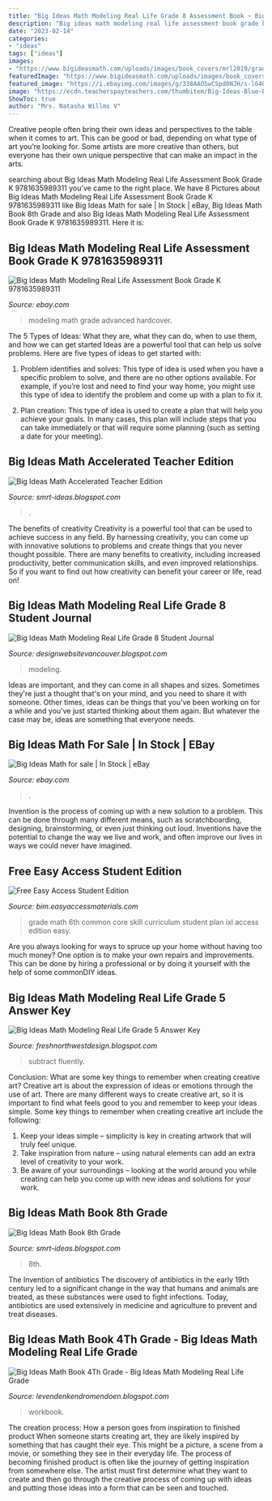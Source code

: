 ```yaml
---
title: "Big Ideas Math Modeling Real Life Grade 8 Assessment Book ~ Big Ideas Math Book 4th Grade"
description: "Big ideas math modeling real life assessment book grade k 9781635989311"
date: "2023-02-14"
categories:
- "ideas"
tags: ["ideas"]
images:
- "https://www.bigideasmath.com/uploads/images/book_covers/mrl2019/grade6_cc.jpg"
featuredImage: "https://www.bigideasmath.com/uploads/images/book_covers/mrl2019/grade6_cc.jpg"
featured_image: "https://i.ebayimg.com/images/g/338AAOSwCSpd0NJH/s-l640.jpg"
image: "https://ecdn.teacherspayteachers.com/thumbitem/Big-Ideas-Blue-Book-8th-Grade-Math-Chapter-8-Vocabulary-Sheet-3812422-1526294502/original-3812422-2.jpg"
ShowToc: true
author: "Mrs. Natasha Willms V"
---
```



Creative people often bring their own ideas and perspectives to the table when it comes to art. This can be good or bad, depending on what type of art you’re looking for. Some artists are more creative than others, but everyone has their own unique perspective that can make an impact in the arts.

	

		
searching about Big Ideas Math Modeling Real Life Assessment Book Grade K 9781635989311 you've came to the right place. We have 8 Pictures about Big Ideas Math Modeling Real Life Assessment Book Grade K 9781635989311 like Big Ideas Math for sale | In Stock | eBay, Big Ideas Math Book 8th Grade and also Big Ideas Math Modeling Real Life Assessment Book Grade K 9781635989311. Here it is:
		
    
## Big Ideas Math Modeling Real Life Assessment Book Grade K 9781635989311

<img loading=lazy src="https://i.ebayimg.com/images/g/338AAOSwCSpd0NJH/s-l640.jpg" onerror="this.onerror=null;this.src='https://tse2.mm.bing.net/th?id=OIP.zKEMAJcz8yHnOLKBbDodpgHaJ4&amp;pid=15.1';" alt="Big Ideas Math Modeling Real Life Assessment Book Grade K 9781635989311">

_Source: ebay.com_

>modeling math grade advanced hardcover. 

	

The 5 Types of Ideas: What they are, what they can do, when to use them, and how we can get started
Ideas are a powerful tool that can help us solve problems. Here are five types of ideas to get started with:
1. Problem identifies and solves: This type of idea is used when you have a specific problem to solve, and there are no other options available. For example, if you’re lost and need to find your way home, you might use this type of idea to identify the problem and come up with a plan to fix it.

2. Plan creation: This type of idea is used to create a plan that will help you achieve your goals. In many cases, this plan will include steps that you can take immediately or that will require some planning (such as setting a date for your meeting).


    
## Big Ideas Math Accelerated Teacher Edition

<img loading=lazy src="https://lh5.googleusercontent.com/proxy/d8OOvhc5NMXbzGlMej48ZzEqLg6NWOQSiifG2X3UDF3UMVw0ALqFXXqhKbT2LZBbDZuZifAZyy2VQoeV8r0E9u8HgJ7IFyUfM22uYeDfO4Niy_xcQ3isvhYj=s0-d" onerror="this.onerror=null;this.src='https://tse3.mm.bing.net/th?id=OIP.fEcjPtgXTf0a6wEXgbvoAgHaFu&amp;pid=15.1';" alt="Big Ideas Math Accelerated Teacher Edition">

_Source: smrt-ideas.blogspot.com_

>. 

	

The benefits of creativity
Creativity is a powerful tool that can be used to achieve success in any field. By harnessing creativity, you can come up with innovative solutions to problems and create things that you never thought possible. There are many benefits to creativity, including increased productivity, better communication skills, and even improved relationships. So if you want to find out how creativity can benefit your career or life, read on!

    
## Big Ideas Math Modeling Real Life Grade 8 Student Journal

<img loading=lazy src="https://images-na.ssl-images-amazon.com/images/I/413pwil0RBL._SX218_BO1,204,203,200_QL40_ML2_.jpg" onerror="this.onerror=null;this.src='https://tse3.mm.bing.net/th?id=OIP.hwqlrC-tcmD6ucQI_sulEAAAAA&amp;pid=15.1';" alt="Big Ideas Math Modeling Real Life Grade 8 Student Journal">

_Source: designwebsitevancouver.blogspot.com_

>modeling. 

	

Ideas are important, and they can come in all shapes and sizes. Sometimes they're just a thought that's on your mind, and you need to share it with someone. Other times, ideas can be things that you've been working on for a while and you've just started thinking about them again. But whatever the case may be, ideas are something that everyone needs.

    
## Big Ideas Math For Sale | In Stock | EBay

<img loading=lazy src="https://i.ebayimg.com/thumbs/images/g/UG0AAOSwmKdfc2PF/s-l225.jpg" onerror="this.onerror=null;this.src='https://tse3.mm.bing.net/th?id=OIP.AP1GkROMZ5bJ0He8gRNdjQAAAA&amp;pid=15.1';" alt="Big Ideas Math for sale | In Stock | eBay">

_Source: ebay.com_

>. 

	

Invention is the process of coming up with a new solution to a problem. This can be done through many different means, such as scratchboarding, designing, brainstorming, or even just thinking out loud. Inventions have the potential to change the way we live and work, and often improve our lives in ways we could never have imagined.

    
## Free Easy Access Student Edition

<img loading=lazy src="https://www.bigideasmath.com/uploads/images/book_covers/mrl2019/grade6_cc.jpg" onerror="this.onerror=null;this.src='https://tse1.mm.bing.net/th?id=OIP.9CAqPrXIGT8g5mXldUJM_gAAAA&amp;pid=15.1';" alt="Free Easy Access Student Edition">

_Source: bim.easyaccessmaterials.com_

>grade math 6th common core skill curriculum student plan ixl access edition easy. 

	

Are you always looking for ways to spruce up your home without having too much money? One option is to make your own repairs and improvements. This can be done by hiring a professional or by doing it yourself with the help of some commonDIY ideas.

    
## Big Ideas Math Modeling Real Life Grade 5 Answer Key

<img loading=lazy src="https://ccssmathanswers.com/wp-content/uploads/2021/01/Big-Ideas-Math-Book-2nd-Grade-Answer-Key-Chapter-6-Fluently-Subtract-100-Use-Models-–Subtract-Two-Digit-Numbers-Homework-Practice-6.3-Question-2.jpg" onerror="this.onerror=null;this.src='https://tse2.mm.bing.net/th?id=OIP.GE9GkfzOkSN2K_SO2iddQAAAAA&amp;pid=15.1';" alt="Big Ideas Math Modeling Real Life Grade 5 Answer Key">

_Source: freshnorthwestdesign.blogspot.com_

>subtract fluently. 

	

Conclusion: What are some key things to remember when creating creative art?
Creative art is about the expression of ideas or emotions through the use of art. There are many different ways to create creative art, so it is important to find what feels good to you and remember to keep your ideas simple. Some key things to remember when creating creative art include the following:
1. Keep your ideas simple – simplicity is key in creating artwork that will truly feel unique.
2. Take inspiration from nature – using natural elements can add an extra level of creativity to your work.
3. Be aware of your surroundings – looking at the world around you while creating can help you come up with new ideas and solutions for your work.

    
## Big Ideas Math Book 8th Grade

<img loading=lazy src="https://ecdn.teacherspayteachers.com/thumbitem/Big-Ideas-Blue-Book-8th-Grade-Math-Chapter-8-Vocabulary-Sheet-3812422-1526294502/original-3812422-2.jpg" onerror="this.onerror=null;this.src='https://tse4.mm.bing.net/th?id=OIP.UkKLzZ842ZqS7nl5IJRTJQAAAA&amp;pid=15.1';" alt="Big Ideas Math Book 8th Grade">

_Source: smrt-ideas.blogspot.com_

>8th. 

	

The Invention of antibiotics
The discovery of antibiotics in the early 19th century led to a significant change in the way that humans and animals are treated, as these substances were used to fight infections. Today, antibiotics are used extensively in medicine and agriculture to prevent and treat diseases.

    
## Big Ideas Math Book 4Th Grade - Big Ideas Math Modeling Real Life Grade

<img loading=lazy src="https://ecdn.teacherspayteachers.com/thumbitem/4th-Grade-Math-Big-Ideas-and-Essential-Questions-Posters-for-the-Common-Core-1500873437/original-684131-4.jpg" onerror="this.onerror=null;this.src='https://tse3.mm.bing.net/th?id=OIP.OrgHtdhVzI9H9-Ap1IpT3wAAAA&amp;pid=15.1';" alt="Big Ideas Math Book 4Th Grade - Big Ideas Math Modeling Real Life Grade">

_Source: levendenkendromendoen.blogspot.com_

>workbook. 

	

The creation process: How a person goes from inspiration to finished product
When someone starts creating art, they are likely inspired by something that has caught their eye. This might be a picture, a scene from a movie, or something they see in their everyday life. The process of becoming finished product is often like the journey of getting inspiration from somewhere else. The artist must first determine what they want to create and then go through the creative process of coming up with ideas and putting those ideas into a form that can be seen and touched.

